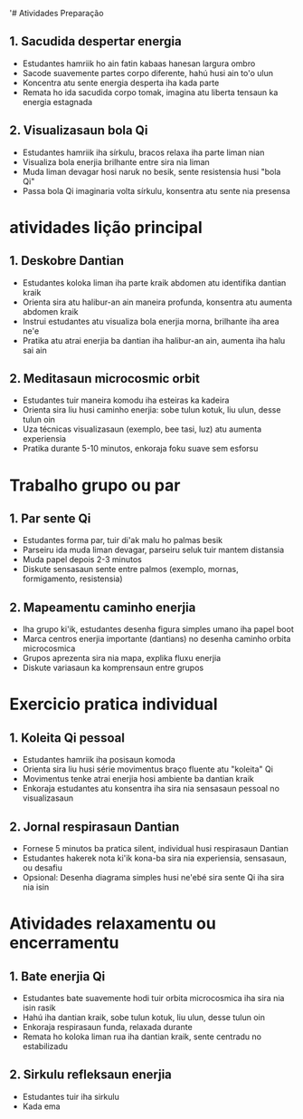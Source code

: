 '# Atividades Preparação

## 1. Sacudida despertar energia
- Estudantes hamriik ho ain fatin kabaas hanesan largura ombro
- Sacode suavemente partes corpo diferente, hahú husi ain to'o ulun
- Koncentra atu sente energia desperta iha kada parte
- Remata ho ida sacudida corpo tomak, imagina atu liberta tensaun ka energia estagnada

## 2. Visualizasaun bola Qi
- Estudantes hamriik iha sírkulu, bracos relaxa iha parte liman nian
- Visualiza bola enerjia brilhante entre sira nia liman
- Muda liman devagar hosi naruk no besik, sente resistensia husi "bola Qi"
- Passa bola Qi imaginaria volta sírkulu, konsentra atu sente nia presensa

# atividades lição principal

## 1. Deskobre Dantian
- Estudantes koloka liman iha parte kraik abdomen atu identifika dantian kraik
- Orienta sira atu halibur-an ain maneira profunda, konsentra atu aumenta abdomen kraik
- Instrui estudantes atu visualiza bola enerjia morna, brilhante iha area ne'e
- Pratika atu atrai enerjia ba dantian iha halibur-an ain, aumenta iha halu sai ain

## 2. Meditasaun microcosmic orbit
- Estudantes tuir maneira komodu iha esteiras ka kadeira
- Orienta sira liu husi caminho enerjia: sobe tulun kotuk, liu ulun, desse tulun oin
- Uza técnicas visualizasaun (exemplo, bee tasi, luz) atu aumenta experiensia
- Pratika durante 5-10 minutos, enkoraja foku suave sem esforsu

# Trabalho grupo ou par

## 1. Par sente Qi
- Estudantes forma par, tuir di'ak malu ho palmas besik
- Parseiru ida muda liman devagar, parseiru seluk tuir mantem distansia
- Muda papel depois 2-3 minutos
- Diskute sensasaun sente entre palmos (exemplo, mornas, formigamento, resistensia)

## 2. Mapeamentu caminho enerjia
- Iha grupo ki'ik, estudantes desenha figura simples umano iha papel boot
- Marca centros enerjia importante (dantians) no desenha caminho orbita microcosmica
- Grupos aprezenta sira nia mapa, explika fluxu enerjia
- Diskute variasaun ka komprensaun entre grupos

# Exercicio pratica individual

## 1. Koleita Qi pessoal
- Estudantes hamriik iha posisaun komoda
- Orienta sira liu husi série movimentus braço fluente atu "koleita" Qi
- Movimentus tenke atrai enerjia hosi ambiente ba dantian kraik
- Enkoraja estudantes atu konsentra iha sira nia sensasaun pessoal no visualizasaun

## 2. Jornal respirasaun Dantian
- Fornese 5 minutos ba pratica silent, individual husi respirasaun Dantian
- Estudantes hakerek nota ki'ik kona-ba sira nia experiensia, sensasaun, ou desafiu
- Opsional: Desenha diagrama simples husi ne'ebé sira sente Qi iha sira nia isin

# Atividades relaxamentu ou encerramentu

## 1. Bate enerjia Qi
- Estudantes bate suavemente hodi tuir orbita microcosmica iha sira nia isin rasik
- Hahú iha dantian kraik, sobe tulun kotuk, liu ulun, desse tulun oin
- Enkoraja respirasaun funda, relaxada durante
- Remata ho koloka liman rua iha dantian kraik, sente centradu no estabilizadu

## 2. Sirkulu refleksaun enerjia
- Estudantes tuir iha sirkulu
- Kada ema